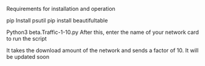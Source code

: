 Requirements for installation and operation

pip Install psutil 
pip install beautifultable

Python3 beta.Traffic-1-10.py
  After this, enter the name of your network card to run the script


It takes the download amount of the network and sends a factor of 10. It will be updated soon
